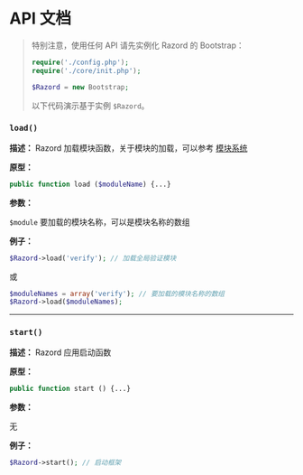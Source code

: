 # API 文档

> 特别注意，使用任何 API 请先实例化 Razord 的 Bootstrap：
> ```php
> require('./config.php');
> require('./core/init.php');
> 
> $Razord = new Bootstrap;
> ```
> 以下代码演示基于实例 `$Razord`。

### `load()`

**描述：** Razord 加载模块函数，关于模块的加载，可以参考 [模块系统](module.md)

**原型：**
```php
public function load ($moduleName) {...}
```

**参数：**

`$module` 要加载的模块名称，可以是模块名称的数组

**例子：**

```php
$Razord->load('verify'); // 加载全局验证模块
```
或
```php
$moduleNames = array('verify'); // 要加载的模块名称的数组
$Razord->load($moduleNames);
```
***

### `start()`

**描述：** Razord 应用启动函数

**原型：**
```php
public function start () {...}
```

**参数：**

无

**例子：**

```php
$Razord->start(); // 启动框架
```